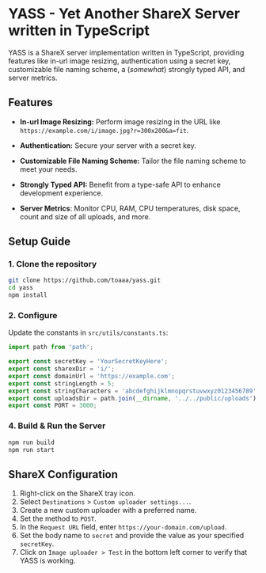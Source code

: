 # YASS - Yet Another ShareX Server written in TypeScript

YASS is a ShareX server implementation written in TypeScript, providing features like in-url image resizing, authentication using a secret key, customizable file naming scheme, a (*somewhat*) strongly typed API, and server metrics.

## Features

- **In-url Image Resizing:** Perform image resizing in the URL like `https://example.com/i/image.jpg?r=300x200&a=fit`.

- **Authentication:** Secure your server with a secret key.

- **Customizable File Naming Scheme:** Tailor the file naming scheme to meet your needs.

- **Strongly Typed API:** Benefit from a type-safe API to enhance development experience.

- **Server Metrics**: Monitor CPU, RAM, CPU temperatures, disk space, count and size of all uploads, and more.

## Setup Guide

### 1. Clone the repository
```bash
git clone https://github.com/toaaa/yass.git
cd yass
npm install
```

### 2. Configure
Update the constants in `src/utils/constants.ts`:
```ts
import path from 'path';

export const secretKey = 'YourSecretKeyHere';
export const sharexDir = 'i/';
export const domainUrl = 'https://example.com';
export const stringLength = 5;
export const stringCharacters = 'abcdefghijklmnopqrstuvwxyz0123456789';
export const uploadsDir = path.join(__dirname, '../../public/uploads');
export const PORT = 3000;
```

### 4. Build & Run the Server
```bash
npm run build
npm run start
```

## ShareX Configuration

1. Right-click on the ShareX tray icon.
2. Select `Destinations` > `Custom uploader settings...`.
3. Create a new custom uploader with a preferred name.
4. Set the method to `POST`.
5. In the `Request URL` field, enter `https://your-domain.com/upload`.
6. Set the body name to `secret` and provide the value as your specified `secretKey`.
7. Click on `Image uploader > Test` in the bottom left corner to verify that YASS is working.
